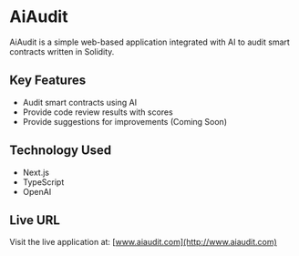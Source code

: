 # AiAudit

AiAudit is a simple web-based application integrated with AI to audit smart contracts written in Solidity.

## Key Features

- Audit smart contracts using AI
- Provide code review results with scores
- Provide suggestions for improvements (Coming Soon)

## Technology Used

- Next.js
- TypeScript
- OpenAI

## Live URL

Visit the live application at: [www.aiaudit.com](http://www.aiaudit.com)
